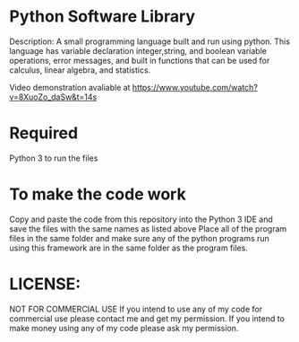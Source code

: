 # Python Software Library

Description: A small programming language built and run using python. This language has variable declaration integer,string, and boolean variable operations, error messages, and built in functions that can be used for calculus, linear algebra, and statistics. 

Video demonstration avaliable at https://www.youtube.com/watch?v=8XuoZo_daSw&t=14s

# Required 
Python 3 to run the files 

# To make the code work
Copy and paste the code from this repository into the Python 3 IDE and save the files with the same names as listed above
Place all of the program files in the same folder and make sure any of the python programs run using this framework are in the same folder as the program files. 

# LICENSE:

NOT FOR COMMERCIAL USE If you intend to use any of my code for commercial use please contact me and get my permission. If you intend to make money using any of my code please ask my permission.

